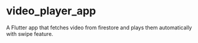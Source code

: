 # video_player_app

A Flutter app that fetches video from firestore and plays them automatically with swipe feature.

